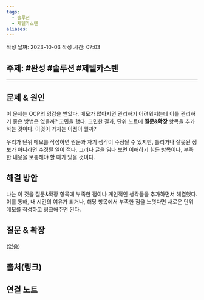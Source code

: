 ```yaml
---
tags:
  - 솔루션
  - 제텔카스텐
aliases:
---
```


작성 날짜: 2023-10-03
작성 시간: 07:03

## 주제: #완성 #솔루션 #제텔카스텐 

----

## 문제 & 원인

이 문제는 OCP의 영감을 받았다. 메모가 많아지면 관리하기 어려워지는데 이를 관리하기 좋은 방법은 없을까? 고민을 했다. 고민한 결과, 단위 노트에 **질문&확장** 항목을 추가하는 것이다. 이것이 가지는 이점이 뭘까?

우리가 단위 메모를 작성하면 원문과 자기 생각이 수정될 수 있지만, 틀리거나 잘못된 정보가 아니라면 수정될 일이 적다. 그러나 글을 읽다 보면 이해하기 힘든 항목이나, 부족한 내용을 보충해야 할 때가 있을 것이다. 

## 해결 방안

나는 이 것을 질문&확장 항목에 부족한 점이나 개인적인 생각들을 추가하면서 해결했다. 이를 통해, 내 시간의 여유가 되거나, 해당 항목에서 부족한 점을 느꼇다면 새로운 단위 메모를 작성하고 링크해주면 된다.


## 질문 & 확장

(없음)

## 출처(링크)


## 연결 노트
